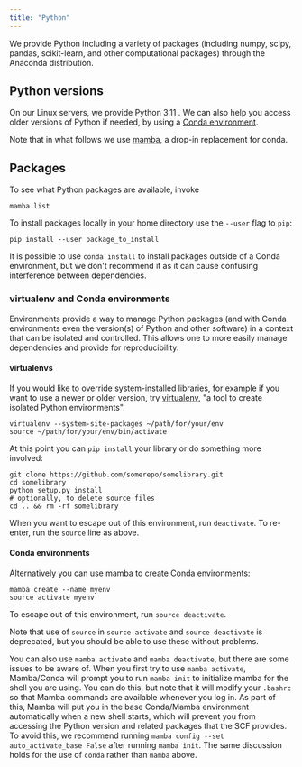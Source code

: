 ```yaml
---
title: "Python"
---
```


We provide Python including a variety of packages (including numpy,
scipy, pandas, scikit-learn, and other computational packages) through
the Anaconda distribution.

## Python versions

On our Linux servers, we provide Python 3.11 . We can also help you
access older versions of Python if needed, by using a [Conda
environment](/software/conda).

Note that in what follows we use [mamba](/software/install), a
drop-in replacement for conda.

## Packages

To see what Python packages are available, invoke

    mamba list

To install packages locally in your home directory use the `--user`
flag to `pip`:

    pip install --user package_to_install

It is possible to use `conda install` to install packages outside of a
Conda environment, but we don't recommend it as it can cause confusing
interference between dependencies.

### virtualenv and Conda environments

Environments provide a way to manage Python packages (and with Conda
environments even the version(s) of Python and other software) in a
context that can be isolated and controlled. This allows one to more
easily manage dependencies and provide for reproducibility.

#### virtualenvs

If you would like to override system-installed libraries, for example if
you want to use a newer or older version, try
[virtualenv](https://virtualenv.pypa.io/en/stable/), "a tool to create
isolated Python environments".

    virtualenv --system-site-packages ~/path/for/your/env
    source ~/path/for/your/env/bin/activate

At this point you can `pip install` your library or do something more
involved:

    git clone https://github.com/somerepo/somelibrary.git
    cd somelibrary
    python setup.py install
    # optionally, to delete source files
    cd .. && rm -rf somelibrary

When you want to escape out of this environment, run `deactivate`. To
re-enter, run the `source` line as above.

#### Conda environments

Alternatively you can use mamba to create Conda environments:

    mamba create --name myenv
    source activate myenv

To escape out of this environment, run `source deactivate`.

Note that use of `source` in `source activate` and `source
deactivate` is deprecated, but you should be able to use these without
problems.  

You can also use `mamba activate` and `mamba deactivate`, but there
are some issues to be aware of. When you first try to use `mamba
activate`, Mamba/Conda will prompt you to run `mamba init` to
initialize mamba for the shell you are using. You can do this, but note
that it will modify your `.bashrc` so that Mamba commands are
available whenever you log in. As part of this, Mamba will put you in
the base Conda/Mamba environment automatically when a new shell starts,
which will prevent you from accessing the Python version and related
packages that the SCF provides. To avoid this, we recommend running
`mamba config --set auto_activate_base False` after running `mamba
init`. The same discussion holds for the use of `conda` rather than
`mamba` above.
